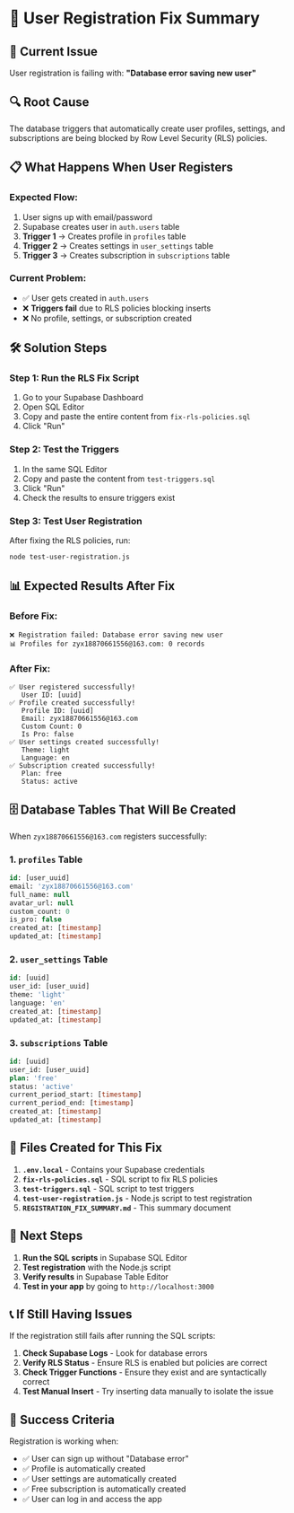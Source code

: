 # 🔧 **User Registration Fix Summary**

## 🚨 **Current Issue**
User registration is failing with: **"Database error saving new user"**

## 🔍 **Root Cause**
The database triggers that automatically create user profiles, settings, and subscriptions are being blocked by Row Level Security (RLS) policies.

## 📋 **What Happens When User Registers**

### **Expected Flow:**
1. User signs up with email/password
2. Supabase creates user in `auth.users` table
3. **Trigger 1** → Creates profile in `profiles` table
4. **Trigger 2** → Creates settings in `user_settings` table  
5. **Trigger 3** → Creates subscription in `subscriptions` table

### **Current Problem:**
- ✅ User gets created in `auth.users`
- ❌ **Triggers fail** due to RLS policies blocking inserts
- ❌ No profile, settings, or subscription created

## 🛠️ **Solution Steps**

### **Step 1: Run the RLS Fix Script**
1. Go to your Supabase Dashboard
2. Open SQL Editor
3. Copy and paste the entire content from `fix-rls-policies.sql`
4. Click "Run"

### **Step 2: Test the Triggers**
1. In the same SQL Editor
2. Copy and paste the content from `test-triggers.sql`
3. Click "Run"
4. Check the results to ensure triggers exist

### **Step 3: Test User Registration**
After fixing the RLS policies, run:
```bash
node test-user-registration.js
```

## 📊 **Expected Results After Fix**

### **Before Fix:**
```
❌ Registration failed: Database error saving new user
📊 Profiles for zyx18870661556@163.com: 0 records
```

### **After Fix:**
```
✅ User registered successfully!
   User ID: [uuid]
✅ Profile created successfully!
   Profile ID: [uuid]
   Email: zyx18870661556@163.com
   Custom Count: 0
   Is Pro: false
✅ User settings created successfully!
   Theme: light
   Language: en
✅ Subscription created successfully!
   Plan: free
   Status: active
```

## 🗄️ **Database Tables That Will Be Created**

When `zyx18870661556@163.com` registers successfully:

### **1. `profiles` Table**
```sql
id: [user_uuid]
email: 'zyx18870661556@163.com'
full_name: null
avatar_url: null
custom_count: 0
is_pro: false
created_at: [timestamp]
updated_at: [timestamp]
```

### **2. `user_settings` Table**
```sql
id: [uuid]
user_id: [user_uuid]
theme: 'light'
language: 'en'
created_at: [timestamp]
updated_at: [timestamp]
```

### **3. `subscriptions` Table**
```sql
id: [uuid]
user_id: [user_uuid]
plan: 'free'
status: 'active'
current_period_start: [timestamp]
current_period_end: [timestamp]
created_at: [timestamp]
updated_at: [timestamp]
```

## 🔧 **Files Created for This Fix**

1. **`.env.local`** - Contains your Supabase credentials
2. **`fix-rls-policies.sql`** - SQL script to fix RLS policies
3. **`test-triggers.sql`** - SQL script to test triggers
4. **`test-user-registration.js`** - Node.js script to test registration
5. **`REGISTRATION_FIX_SUMMARY.md`** - This summary document

## 🚀 **Next Steps**

1. **Run the SQL scripts** in Supabase SQL Editor
2. **Test registration** with the Node.js script
3. **Verify results** in Supabase Table Editor
4. **Test in your app** by going to `http://localhost:3000`

## 📞 **If Still Having Issues**

If the registration still fails after running the SQL scripts:

1. **Check Supabase Logs** - Look for database errors
2. **Verify RLS Status** - Ensure RLS is enabled but policies are correct
3. **Check Trigger Functions** - Ensure they exist and are syntactically correct
4. **Test Manual Insert** - Try inserting data manually to isolate the issue

## 🎯 **Success Criteria**

Registration is working when:
- ✅ User can sign up without "Database error"
- ✅ Profile is automatically created
- ✅ User settings are automatically created  
- ✅ Free subscription is automatically created
- ✅ User can log in and access the app 